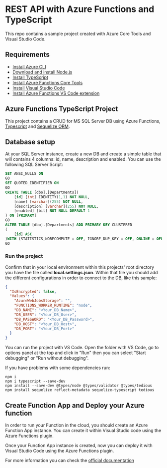 # REST API with Azure Functions and TypeScript

This repo contains a sample project created with Azure Core Tools and Visual Studio Code.

## Requirements

- [Install Azure CLI](https://docs.microsoft.com/en-us/cli/azure/install-azure-cli)
- [Download and install Node.js](https://nodejs.org/es/download/)
- [Install TypeScript](https://www.typescriptlang.org/download)
- [Install Azure Functions Core Tools](https://docs.microsoft.com/en-us/azure/azure-functions/functions-run-local)
- [Install Visual Studio Code](https://code.visualstudio.com/)
- [Install Azure Functions VS Code extension](https://marketplace.visualstudio.com/items?itemName=ms-azuretools.vscode-azurefunctions)

## Azure Functions TypeScript Project

This project contains a CRUD for MS SQL Server DB using Azure Functions, [Typescript](https://www.typescriptlang.org/) and [Sequelize ORM](https://sequelize.org/).

## Database setup

At your SQL Server instance, create a new DB and create a simple table that will contains 4 columns: id, name, description and enabled. You can use the following SQL Server Script:

```SQL
SET ANSI_NULLS ON
GO
SET QUOTED_IDENTIFIER ON
GO
CREATE TABLE [dbo].[Departments](
    [id] [int] IDENTITY(1,1) NOT NULL,
    [name] [varchar](255) NOT NULL,
    [description] [varchar](255) NOT NULL,
    [enabled] [bit] NOT NULL DEFAULT 1
) ON [PRIMARY]
GO
ALTER TABLE [dbo].[Departments] ADD PRIMARY KEY CLUSTERED 
(
    [id] ASC
)WITH (STATISTICS_NORECOMPUTE = OFF, IGNORE_DUP_KEY = OFF, ONLINE = OFF, OPTIMIZE_FOR_SEQUENTIAL_KEY = OFF) ON [PRIMARY]
GO
```

### Run the project

 Confirm that in your local environment within this projects' root directory you have the file called **local.settings.json**. Within that file you should add the different configurations in order to connect to the DB, like this sample:

```json
{
  "IsEncrypted": false,
  "Values": {
    "AzureWebJobsStorage": "",
    "FUNCTIONS_WORKER_RUNTIME": "node",
    "DB_NAME": "<Your_DB_Name>",
    "DB_USER": "<Your_DB_User>",
    "DB_PASSWORD": "<Your_DB_Password>",
    "DB_HOST": "<Your_DB_Host>",
    "DB_PORT": "<Your_DB_Port>"
  }
}
```

You can run the project with VS Code. Open the folder with VS Code, go to options panel at the top and click in "Run" then you can select "Start debugging" or "Run without debugging".

If you have problems with some dependencies run:

```shell
npm i
npm i typescript --save-dev
npm install --save-dev @types/node @types/validator @types/tedious
npm install sequelize reflect-metadata sequelize-typescript tedious
```

## Create Function App and Deploy your Azure function

In order to run your Function in the cloud, you should create an Azure Function App instance. You can create it within Visual Studio code using the Azure Functions plugin.

Once your Function App instance is created, now you can deploy it with Visual Studio Code using the Azure Functions plugin.

For more information you can check the [official documentation](https://docs.microsoft.com/en-us/azure/azure-functions/functions-develop-vs-code?tabs=csharp)